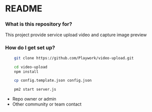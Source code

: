 # README #

### What is this repository for? ###

This project provide service upload video and capture image preview

### How do I get set up? ###
```bash
	git clone https://github.com/Playwork/video-upload.git
```

```bash
	cd video-upload
	npm install
```

```bash
	cp config.template.json config.json
```

```bash
	pm2 start server.js
```

* Repo owner or admin
* Other community or team contact